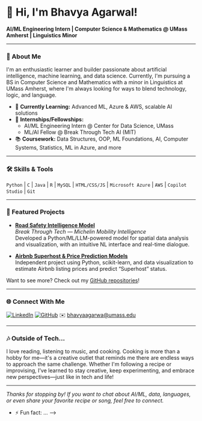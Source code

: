 # 👋 Hi, I'm Bhavya Agarwal!

**AI/ML Engineering Intern | Computer Science & Mathematics @ UMass Amherst | Linguistics Minor**

---

### 🚀 About Me

I'm an enthusiastic learner and builder passionate about artificial intelligence, machine learning, and data science. Currently, I'm pursuing a BS in Computer Science and Mathematics with a minor in Linguistics at UMass Amherst, where I'm always looking for ways to blend technology, logic, and language.

- 🌱 **Currently Learning:** Advanced ML, Azure & AWS, scalable AI solutions
- 💼 **Internships/Fellowships:**  
  - AI/ML Engineering Intern @ Center for Data Science, UMass  
  - ML/AI Fellow @ Break Through Tech AI (MIT)
- 📚 **Coursework:** Data Structures, OOP, ML Foundations, AI, Computer Systems, Statistics, ML in Azure, and more

---

### 🛠️ Skills & Tools

`Python` | `C` | `Java` | `R` | `MySQL` | `HTML/CSS/JS` | `Microsoft Azure` | `AWS` | `Copilot Studio` | `Git`

---

### 🌟 Featured Projects

- **[Road Safety Intelligence Model](https://github.com/Michelin-Mobility-BTTAI-Team-23/Road-Safety-LLM.git)**  
  _Break Through Tech — Michelin Mobility Intelligence_  
  Developed a Python/ML/LLM-powered model for spatial data analysis and visualization, with an intuitive NL interface and real-time dialogue.

- **[Airbnb Superhost & Price Prediction Models](https://github.com/bhavya632/BITTAI-portfolio)**  
  Independent project using Python, scikit-learn, and data visualization to estimate Airbnb listing prices and predict “Superhost” status.

Want to see more? Check out my [GitHub repositories](https://github.com/bhavya632?tab=repositories)!

---

### 🌐 Connect With Me

[![LinkedIn](https://img.shields.io/badge/-LinkedIn-0077b5?logo=linkedin&style=flat-square)](https://linkedin.com/in/bhavyagarwal/)
[![GitHub](https://img.shields.io/badge/-GitHub-181717?logo=github&style=flat-square)](https://github.com/bhavya632)
✉️ bhavyaagarwa@umass.edu

---

### 🎶 Outside of Tech...

I love reading, listening to music, and cooking. Cooking is more than a hobby for me—it's a creative outlet that reminds me there are endless ways to approach the same challenge. Whether I'm following a recipe or improvising, I’ve learned to stay creative, keep experimenting, and embrace new perspectives—just like in tech and life!

---

_Thanks for stopping by! If you want to chat about AI/ML, data, languages, or even share your favorite recipe or song, feel free to connect._

- ⚡ Fun fact: ...
-->
